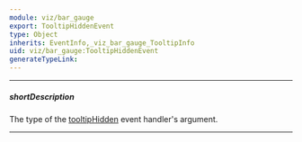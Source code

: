 ```yaml
---
module: viz/bar_gauge
export: TooltipHiddenEvent
type: Object
inherits: EventInfo,_viz_bar_gauge_TooltipInfo
uid: viz/bar_gauge:TooltipHiddenEvent
generateTypeLink: 
---
```

---
##### shortDescription
The type of the [tooltipHidden]({basewidgetpath}/Events/#tooltipHidden) event handler's argument.

---
<!-- Description goes here -->
